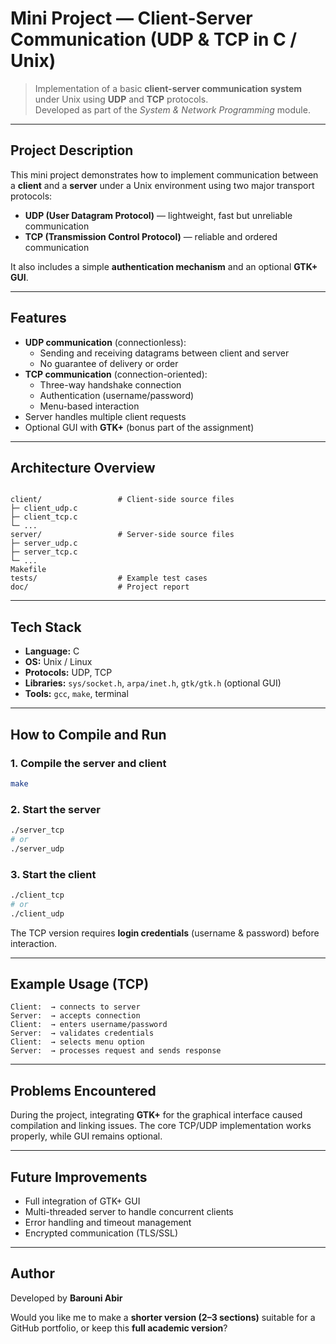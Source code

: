 # Mini Project — Client-Server Communication (UDP & TCP in C / Unix)

> Implementation of a basic **client-server communication system** under Unix using **UDP** and **TCP** protocols.  
> Developed as part of the *System & Network Programming* module.

---

## Project Description
This mini project demonstrates how to implement communication between a **client** and a **server** under a Unix environment using two major transport protocols:

- **UDP (User Datagram Protocol)** — lightweight, fast but unreliable communication
- **TCP (Transmission Control Protocol)** — reliable and ordered communication

It also includes a simple **authentication mechanism** and an optional **GTK+ GUI**.

---

## Features
- **UDP communication** (connectionless):
  - Sending and receiving datagrams between client and server
  - No guarantee of delivery or order
- **TCP communication** (connection-oriented):
  - Three-way handshake connection
  - Authentication (username/password)
  - Menu-based interaction
- Server handles multiple client requests
- Optional GUI with **GTK+** (bonus part of the assignment)

---

## Architecture Overview

```

client/                 # Client-side source files
├─ client_udp.c
├─ client_tcp.c
└─ ...
server/                 # Server-side source files
├─ server_udp.c
├─ server_tcp.c
└─ ...
Makefile
tests/                  # Example test cases
doc/                    # Project report

````

---

## Tech Stack
- **Language:** C
- **OS:** Unix / Linux
- **Protocols:** UDP, TCP
- **Libraries:** `sys/socket.h`, `arpa/inet.h`, `gtk/gtk.h` (optional GUI)
- **Tools:** `gcc`, `make`, terminal

---

## How to Compile and Run

### 1. Compile the server and client
```bash
make
````

### 2. Start the server

```bash
./server_tcp
# or
./server_udp
```

### 3. Start the client

```bash
./client_tcp
# or
./client_udp
```

The TCP version requires **login credentials** (username & password) before interaction.

---

## Example Usage (TCP)

```
Client:  → connects to server
Server:  → accepts connection
Client:  → enters username/password
Server:  → validates credentials
Client:  → selects menu option
Server:  → processes request and sends response
```

---

## Problems Encountered

During the project, integrating **GTK+** for the graphical interface caused compilation and linking issues.
The core TCP/UDP implementation works properly, while GUI remains optional.

---

## Future Improvements

* Full integration of GTK+ GUI
* Multi-threaded server to handle concurrent clients
* Error handling and timeout management
* Encrypted communication (TLS/SSL)

---

## Author

Developed by **Barouni Abir**


Would you like me to make a **shorter version (2–3 sections)** suitable for a GitHub portfolio, or keep this **full academic version**?
```
